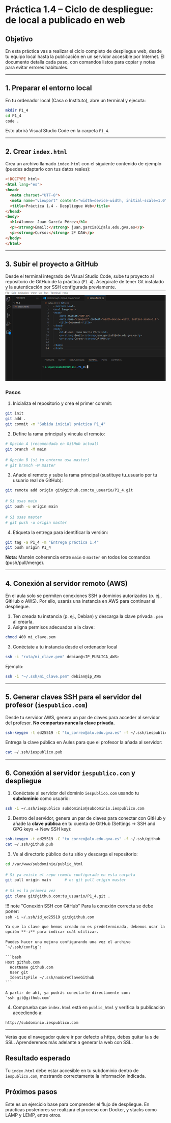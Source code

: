 # Práctica 1.4 – Ciclo de despliegue: de local a publicado en web

## Objetivo
En esta práctica vas a realizar el ciclo completo de despliegue web, desde tu equipo local hasta la publicación en un servidor accesible por Internet. El documento detalla cada paso, con comandos listos para copiar y notas para evitar errores habituales.

---

## 1. Preparar el entorno local

En tu ordenador local (Casa o Instituto), abre un terminal y ejecuta:

```bash
mkdir P1_4
cd P1_4
code .
```

Esto abrirá Visual Studio Code en la carpeta `P1_4`.

---

## 2. Crear `index.html`

Crea un archivo llamado `index.html` con el siguiente contenido de ejemplo (puedes adaptarlo con tus datos reales):

```html
<!DOCTYPE html>
<html lang="es">
<head>
  <meta charset="UTF-8">
  <meta name="viewport" content="width=device-width, initial-scale=1.0">
  <title>Práctica 1.4 - Despliegue Web</title>
</head>
<body>
  <h1>Alumno: Juan García Pérez</h1>
  <p><strong>Email:</strong> juan.garcia01@alu.edu.gva.es</p>
  <p><strong>Curso:</strong> 2º DAW</p>
</body>
</html>
```

---

## 3. Subir el proyecto a GitHub

Desde el terminal integrado de Visual Studio Code, sube tu proyecto al repositorio de GitHub de la práctica (`P1_4`). Asegúrate de tener Git instalado y la autenticación por SSH configurada previamente.
![](P1_7/terminal.png)

### Pasos

1) Inicializa el repositorio y crea el primer commit:

```bash
git init
git add .
git commit -m "Subida inicial práctica P1_4"
```

2) Define la rama principal y vincula el remoto:

```bash
# Opción A (recomendada en GitHub actual)
git branch -M main

# Opción B (si tu entorno usa master)
# git branch -M master
```

3) Añade el remoto y sube la rama principal (sustituye tu_usuario por tu usuario real de GitHub):

```bash
git remote add origin git@github.com:tu_usuario/P1_4.git

# Si usas main
git push -u origin main

# Si usas master
# git push -u origin master
```

4) Etiqueta la entrega para identificar la versión:

```bash
git tag -a P1_4 -m "Entrega práctica 1.4"
git push origin P1_4
```

**Nota:** Mantén coherencia entre `main` o `master` en todos los comandos (push/pull/merge).

---

## 4. Conexión al servidor remoto (AWS)

En el aula solo se permiten conexiones SSH a dominios autorizados (p. ej., GitHub o AWS). Por ello, usarás una instancia en AWS para continuar el despliegue.

1) Ten creada tu instancia (p. ej., Debian) y descarga la clave privada `.pem` al crearla.  
2) Asigna permisos adecuados a la clave:

```bash
chmod 400 mi_clave.pem
```

3) Conéctate a tu instancia desde el ordenador local

```bash
ssh -i "ruta/mi_clave.pem" debian@<IP_PUBLICA_AWS>
```

Ejemplo:

```bash
ssh -i "~/.ssh/mi_clave.pem" debian@ip_AWS
```

---

## 5. Generar claves SSH para el servidor del profesor (`iespublico.com`)

Desde tu servidor AWS, genera un par de claves para acceder al servidor del profesor. **No compartas nunca la clave privada.**

```bash
ssh-keygen -t ed25519 -C "tu_correo@alu.edu.gva.es" -f ~/.ssh/iespublico
```

Entrega la clave pública en Aules para que el profesor la añada al servidor:

```bash
cat ~/.ssh/iespublico.pub
```

---

## 6. Conexión al servidor `iespublico.com` y despliegue

1) Conéctate al servidor del dominio `iespublico.com` usando tu **subdominio** como usuario:

```bash
ssh -i ~/.ssh/iespublico subdominio@subdominio.iespublico.com
```

2) Dentro del servidor, genera un par de claves para conectar con GitHub y añade la **clave pública** en tu cuenta de GitHub (Settings → SSH and GPG keys → New SSH key):

```bash
ssh-keygen -t ed25519 -C "tu_correo@alu.edu.gva.es" -f ~/.ssh/github
cat ~/.ssh/github.pub
```

3) Ve al directorio público de tu sitio y descarga el repositorio:

```bash
cd /var/www/subdominio/public_html

# Si ya existe el repo remoto configurado en esta carpeta
git pull origin main      # o: git pull origin master

# Si es la primera vez
git clone git@github.com:tu_usuario/P1_4.git .
```

!!! note "Conexión SSH con GitHub"
    Para la conexión correcta se debe poner:  
    `ssh -i ~/.ssh/id_ed25519 git@github.com`

    Ya que la clave que hemos creado no es predeterminada, debemos usar la opción **-i** para indicar cuál utilizar.

    Puedes hacer una mejora configurando una vez el archivo `~/.ssh/config`:

    ```bash
    Host github.com
      HostName github.com
      User git
      IdentityFile ~/.ssh/nombreClaveGithub
    ```

    A partir de ahí, ya podrás conectarte directamente con:  
    `ssh git@github.com`


4) Comprueba que `index.html` está en `public_html` y verifica la publicación accediendo a:

```
http://subdominio.iespublico.com
```

---
Verás que el navegador quiere ir por defecto a https, debes quitar la s de SSL. Aprenderemos más adelante a generar la web con SSL.

## Resultado esperado
Tu `index.html` debe estar accesible en tu subdominio dentro de `iespublico.com`, mostrando correctamente la información indicada.

## Próximos pasos
Este es un ejercicio base para comprender el flujo de despliegue. En prácticas posteriores se realizará el proceso con Docker, y stacks como LAMP y LEMP, entre otros.
